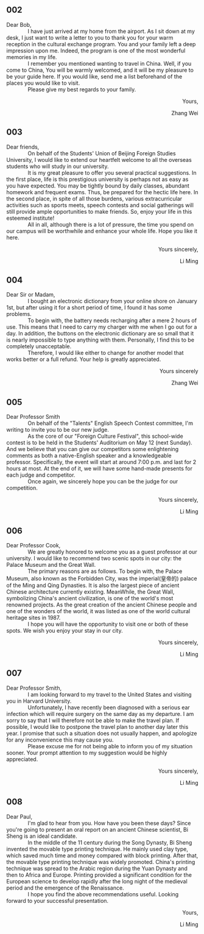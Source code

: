 ## 002

Dear Bob,<br>
&emsp;&emsp;&emsp;&emsp;I have just arrived at my home from the airport. As I sit down at my desk, I just want to write a letter to you to thank you for your warm reception in the cultural exchange program. You and your family left a deep impression upon me. Indeed, the program is one of the most wonderful memories in my life.<br>
&emsp;&emsp;&emsp;&emsp;I remember you mentioned wanting to travel in China. Well, if you come to China, You will be warmly welcomed, and it will be my pleasure to be your guide here. If you would like, send me a list beforehand of the places you would like to visit.<br>
&emsp;&emsp;&emsp;&emsp;Please give my best regards to your family.<br>
<p align="right">Yours,</p>
<p align="right">Zhang Wei</p>

## 003 

Dear friends,<br>
&emsp;&emsp;&emsp;&emsp;On behalf of the Students' Union of Beijing Foreign Studies University, I would like to extend our heartfelt welcome to all the overseas students who will study in our university.<br>
&emsp;&emsp;&emsp;&emsp;It is my great pleasure to offer you several practical suggestions. In the first place, life is this prestigious university is perhaps not as easy as you have expected. You may be tightly bound by daily classes, abundant homework and frequent exams. Thus, be prepared for the hectic life here. In the second place, in spite of all those burdens, various extracurricular activities such as sports meets, speech contests and social gatherings will still provide ample opportunities to make friends. So, enjoy your life in this esteemed institute!<br>
&emsp;&emsp;&emsp;&emsp;All in all, although there is a lot of pressure, the time you spend on our campus will be worthwhile and enhance your whole life. Hope you like it here.<br>
<p align="right">Yours sincerely,</p>
<p align="right">Li Ming</p>
     
## 004

Dear Sir or Madam,<br>
&emsp;&emsp;&emsp;&emsp;I bought an electronic dictionary from your online shore on January 1st, but after using it for a short period of time, I found it has some problems.<br>
&emsp;&emsp;&emsp;&emsp;To begin with, the battery needs recharging after a mere 2 hours of use. This means that I need to carry my charger with me when I go out for a day. In addition, the buttons on the electronic dictionary are so small that it is nearly impossible to type anything with them. Personally, I find this to be completely unacceptable.<br>
&emsp;&emsp;&emsp;&emsp;Therefore, I would like either to change for another model that works better or a full refund. Your help is greatly appreciated.<br>
<p align="right">Yours sincerely</p>
<p align="right">Zhang Wei</p>

## 005 

Dear Professor Smith<br>
&emsp;&emsp;&emsp;&emsp;On behalf of the "Talents" English Speech Contest committee, I'm writing to invite you to be our new judge.<br>
&emsp;&emsp;&emsp;&emsp;As the core of our "Foreign Culture Festival", this school-wide contest is to be held in the Students' Auditorium on May 12 (next Sunday). And we believe that you can give our competitors some enlightening comments as both a native-English speaker and a knowledgeable professor. Specifically, the event will start at around 7:00 p.m. and last for 2 hours at most. At the end of it, we will have some hand-made presents for each judge and competitor.<br>
&emsp;&emsp;&emsp;&emsp;Once again, we sincerely hope you can be the judge for our competition. 
<p align="right">Yours sincerely,</p>
<p align="right">Li Ming</p>

## 006

Dear Professor Cook,<br>
&emsp;&emsp;&emsp;&emsp;We are greatly honored to welcome you as a guest professor at our university. I would like to recommend two scenic spots in our city: the Palace Museum and the Great Wall.<br>
&emsp;&emsp;&emsp;&emsp;The primary reasons are as follows. To begin with, the Palace Museum, also known as the Forbidden City, was the imperial(皇帝的) palace of the Ming and Qing Dynasties. It is also the largest piece of ancient Chinese architecture currently existing. MeanWhile, the Great Wall, symbolizing China's ancient civilization, is one of the world's most renowned projects. As the great creation of the ancient Chinese people and one of the wonders of the world, it was listed as one of the world cultural heritage sites in 1987.<br>
&emsp;&emsp;&emsp;&emsp;I hope you will have the opportunity to visit one or both of these spots. We wish you enjoy your stay in our city.<br>
<p align="right">Yours sincerely,</p>
<p align="right">Li Ming</p>

## 007

Dear Professor Smith,<br>
&emsp;&emsp;&emsp;&emsp;I am looking forward to my travel to the United States and visiting you in Harvard University.<br>
&emsp;&emsp;&emsp;&emsp;Unfortunately, I have recently been diagnosed with a serious ear infection which will require surgery on the same day as my departure. I am sorry to say that I will therefore not be able to make the travel plan. If possible, I would like to postpone the travel plan to another day later this year. I promise that such a situation does not usually happen, and apologize for any inconvenience this may cause you.<br>
&emsp;&emsp;&emsp;&emsp;Please excuse me for not being able to inform you of my situation sooner. Your prompt attention to my suggestion would be highly appreciated.<br>

<p align="right">Yours sincerely,</p>
<p align="right">Li Ming</p>

## 008

Dear Paul,<br>
&emsp;&emsp;&emsp;&emsp;I'm glad to hear from you. How have you been these days? Since you're going to present an oral report on an ancient Chinese scientist, Bi Sheng is an ideal candidate.<br>
&emsp;&emsp;&emsp;&emsp;In the middle of the 11 century during the Song Dynasty, Bi Sheng invented the movable type printing technique. He mainly used clay type, which saved much time and money compared with block printing. After that, the movable type printing technique was widely promoted. China's printing technique was spread to the Arabic region during the Yuan Dynasty and then to Africa and Europe. Printing provided a significant condition for the European science to develop rapidly after the long night of the medieval period and the emergence of the Renaissance.<br>
&emsp;&emsp;&emsp;&emsp;I hope you find the above recommendations useful. Looking forward to your successful presentation.<br>

<p align="right">Yours,</p>
<p align="right">Li Ming</p>

